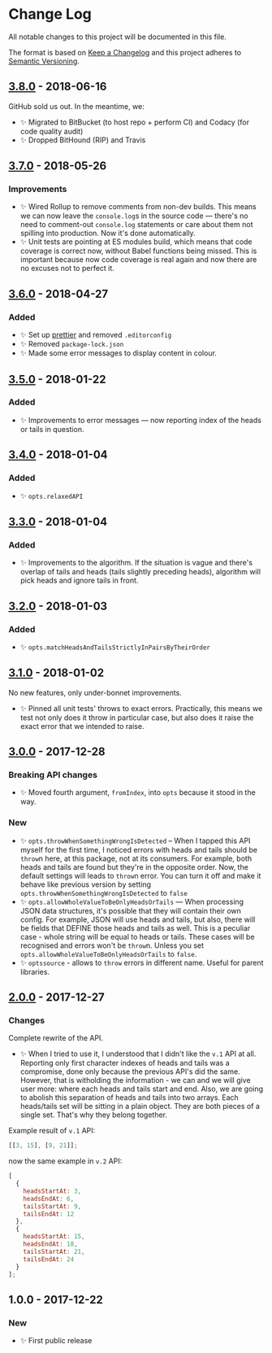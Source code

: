 # Change Log

All notable changes to this project will be documented in this file.

The format is based on [Keep a Changelog](http://keepachangelog.com/)
and this project adheres to [Semantic Versioning](http://semver.org/).

## [3.8.0] - 2018-06-16

GitHub sold us out. In the meantime, we:

- ✨ Migrated to BitBucket (to host repo + perform CI) and Codacy (for code quality audit)
- ✨ Dropped BitHound (RIP) and Travis

## [3.7.0] - 2018-05-26

### Improvements

- ✨ Wired Rollup to remove comments from non-dev builds. This means we can now leave the `console.log`s in the source code — there's no need to comment-out `console.log` statements or care about them not spilling into production. Now it's done automatically.
- ✨ Unit tests are pointing at ES modules build, which means that code coverage is correct now, without Babel functions being missed. This is important because now code coverage is real again and now there are no excuses not to perfect it.

## [3.6.0] - 2018-04-27

### Added

- ✨ Set up [prettier](https://prettier.io) and removed `.editorconfig`
- ✨ Removed `package-lock.json`
- ✨ Made some error messages to display content in colour.

## [3.5.0] - 2018-01-22

### Added

- ✨ Improvements to error messages — now reporting index of the heads or tails in question.

## [3.4.0] - 2018-01-04

### Added

- ✨ `opts.relaxedAPI`

## [3.3.0] - 2018-01-04

### Added

- ✨ Improvements to the algorithm. If the situation is vague and there's overlap of tails and heads (tails slightly preceding heads), algorithm will pick heads and ignore tails in front.

## [3.2.0] - 2018-01-03

### Added

- ✨ `opts.matchHeadsAndTailsStrictlyInPairsByTheirOrder`

## [3.1.0] - 2018-01-02

No new features, only under-bonnet improvements.

- ✨ Pinned all unit tests' throws to exact errors. Practically, this means we test not only does it throw in particular case, but also does it raise the exact error that we intended to raise.

## [3.0.0] - 2017-12-28

### Breaking API changes

- ✨ Moved fourth argument, `fromIndex`, into `opts` because it stood in the way.

### New

- ✨ `opts.throwWhenSomethingWrongIsDetected` – When I tapped this API myself for the first time, I noticed errors with heads and tails should be `throw`n here, at this package, not at its consumers. For example, both heads and tails are found but they're in the opposite order. Now, the default settings will leads to `throw`n error. You can turn it off and make it behave like previous version by setting `opts.throwWhenSomethingWrongIsDetected` to `false`
- ✨ `opts.allowWholeValueToBeOnlyHeadsOrTails` — When processing JSON data structures, it's possible that they will contain their own config. For example, JSON will use heads and tails, but also, there will be fields that DEFINE those heads and tails as well. This is a peculiar case - whole string will be equal to heads or tails. These cases will be recognised and errors won't be `throw`n. Unless you set `opts.allowWholeValueToBeOnlyHeadsOrTails` to `false`.
- ✨ `optssource` - allows to `throw` errors in different name. Useful for parent libraries.

## [2.0.0] - 2017-12-27

### Changes

Complete rewrite of the API.

- ✨ When I tried to use it, I understood that I didn't like the `v.1` API at all. Reporting only first character indexes of heads and tails was a compromise, done only because the previous API's did the same. However, that is witholding the information - we can and we will give user more: where each heads and tails start and end. Also, we are going to abolish this separation of heads and tails into two arrays. Each heads/tails set will be sitting in a plain object. They are both pieces of a single set. That's why they belong together.

Example result of `v.1` API:

```js
[[3, 15], [9, 21]];
```

now the same example in `v.2` API:

```js
[
  {
    headsStartAt: 3,
    headsEndAt: 6,
    tailsStartAt: 9,
    tailsEndAt: 12
  },
  {
    headsStartAt: 15,
    headsEndAt: 18,
    tailsStartAt: 21,
    tailsEndAt: 24
  }
];
```

## 1.0.0 - 2017-12-22

### New

- ✨ First public release

[2.0.0]: https://bitbucket.org/codsen/string-find-heads-tails/branches/compare/v2.0.0%0Dv1.0.1#diff
[3.0.0]: https://bitbucket.org/codsen/string-find-heads-tails/branches/compare/v3.0.0%0Dv2.0.0#diff
[3.1.0]: https://bitbucket.org/codsen/string-find-heads-tails/branches/compare/v3.1.0%0Dv3.0.0#diff
[3.2.0]: https://bitbucket.org/codsen/string-find-heads-tails/branches/compare/v3.2.0%0Dv3.1.0#diff
[3.3.0]: https://bitbucket.org/codsen/string-find-heads-tails/branches/compare/v3.3.0%0Dv3.2.0#diff
[3.4.0]: https://bitbucket.org/codsen/string-find-heads-tails/branches/compare/v3.4.0%0Dv3.3.0#diff
[3.5.0]: https://bitbucket.org/codsen/string-find-heads-tails/branches/compare/v3.5.0%0Dv3.4.2#diff
[3.6.0]: https://bitbucket.org/codsen/string-find-heads-tails/branches/compare/v3.6.0%0Dv3.5.7#diff
[3.7.0]: https://bitbucket.org/codsen/string-find-heads-tails/branches/compare/v3.7.0%0Dv3.6.0#diff
[3.8.0]: https://bitbucket.org/codsen/string-find-heads-tails/branches/compare/v3.8.0%0Dv3.7.0#diff
